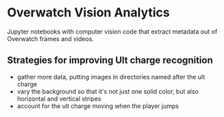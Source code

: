 # Overwatch Vision Analytics

Jupyter notebooks with computer vision code that extract metadata out of Overwatch frames and videos.

## Strategies for improving Ult charge recognition 
* gather more data, putting images in directories named after the ult charge
* vary the background so that it's not just one solid color, but also horizontal and vertical stripes
* account for the ult charge moving when the player jumps
